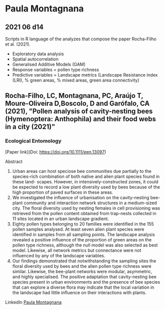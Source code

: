 # Paula Montagnana <br>
## 2021 06 d14 <br>

Scripts in R language of the analyzes that compose the paper Rocha-Filho et al. (2021).
- Exploratory data analysis
- Spatial autocorrelation
- Generalised Additive Models (GAM)
- Response variables = pollen type richness
- Predictive variables = Landscape metrics (Landscape Resistance index (LRI), % green areas, % mixed areas, green area connectivity)

## <b>Rocha-Filho, LC, Montagnana, PC, Araújo T, Moure-Oliveira D,Boscolo, D and Garófalo, CA (2021), "Pollen analysis of cavity-nesting bees (Hymenoptera: Anthophila) and their food webs in a city (2021)"</b>
### <b>Ecological Entomology</b>

[Paper link](Doi: https://doi.org/10.1111/een.13097)<br>

Abstract

1. Urban areas can host speciose bee communities due partially to the species-rich combination of both native and alien plant species found in these land- scapes. However, in intensively-constructed zones, it could be expected to record a low plant diversity used by bees because of the high proportion of paved surfaces in these areas. 
2. We investigated the influence of urbanisation on the cavity-nesting bee-plant community and interaction network structures in a medium-sized city. The floral diversity used by nesting females in cell provisioning was retrieved from the pollen content obtained from trap-nests collected in 11 sites located in an urban landscape gradient. 
3. Eighty pollen types belonging to 20 families were identified in the 155 pollen samples analysed. At least seven alien plant species were identified in samples from all sampling points. The landscape analysis revealed a positive influence of the proportion of green areas on the pollen type richness, although the null model was also selected as best model. Likewise, all network metrics but connectance were not influenced by any of the landscape variables. 
4. Our findings demonstrated that notwithstanding the sampling sites the floral diversity used by bees and the alien pollen type richness were similar. Likewise, the bee-plant networks were modular, asymmetric, and highly specialised. The positive adaptation that cavity-nesting bee species present in urban environments and the presence of bee species that can explore a diverse flora may indicate that the local variation in the landscape had little influence on their interactions with plants.

LinkedIn
[Paula Montagnana](https://www.linkedin.com/in/paula-montag/)<br>
